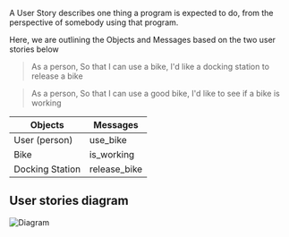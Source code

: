 A User Story describes one thing a program is expected to do, from the perspective of somebody using that program.

Here, we are outlining the Objects and Messages based on the two user stories below

> As a person,
> So that I can use a bike,
> I'd like a docking station to release a bike

> As a person,
> So that I can use a good bike,
> I'd like to see if a bike is working

| Objects | Messages |
|---------|----------|
| User (person) | use_bike |
| Bike | is_working |
| Docking Station | release_bike |

## User stories diagram

![Diagram](https://lucid.app/documents/embeddedchart/69b03407-6d3b-43b6-99ff-f425202cccc9)